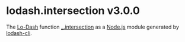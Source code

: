 # lodash.intersection v3.0.0

The [Lo-Dash](https://lodash.com/) function [_.intersection](http://lodash.com/docs#intersection) as a [Node.js](http://nodejs.org/) module generated by [lodash-cli](https://www.npmjs.com/package/lodash-cli).
